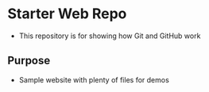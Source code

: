 # Starter Web Repo

* This repository is for showing how Git and GitHub work

## Purpose

* Sample website with plenty of files for demos
